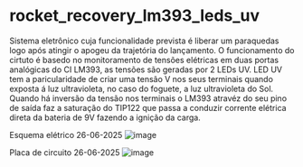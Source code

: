 ﻿# rocket_recovery_lm393_leds_uv

Sistema eletrônico cuja funcionalidade prevista é liberar um paraquedas logo após atingir o apogeu da trajetória do lançamento. O funcionamento do cirtuto é basedo no monitoramento de tensões elétricas em duas portas analógicas do CI LM393, as tensões são geradas por 2 LEDs UV. LED UV tem a paricularidade de criar uma tensão V nos seus terminais quando exposta á luz ultravioleta, no caso do foguete, a luz ultravioleta do Sol. Quando há inversão da tensão nos terminais o LM393 atravéz do seu pino de saída faz a saturação do TIP122 que passa a conduzir corrente elétrica direta da bateria de 9V fazendo a ignição da carga.

Esquema elétrico 26-06-2025
![image](https://github.com/user-attachments/assets/b996d077-ec63-41c8-9e8d-c4cd08f96acb)



Placa de circuito 26-06-2025
![image](https://github.com/user-attachments/assets/81eeec35-4fca-4d29-ad53-4556ce269c7b)



